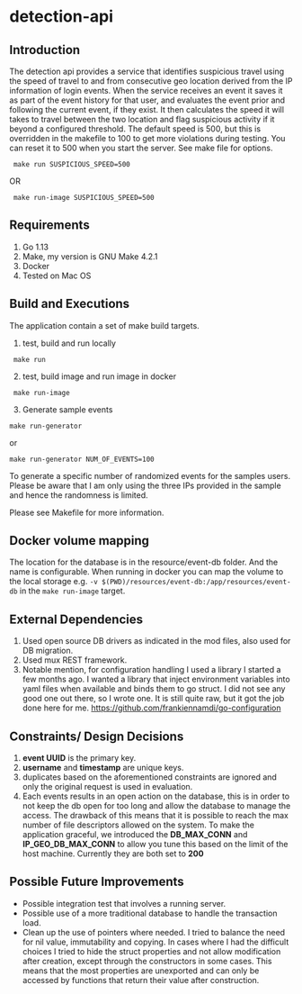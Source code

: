 # detection-api

## Introduction

The detection api provides a service that identifies suspicious travel using the speed of travel to and from 
consecutive geo location derived from the IP information of login events. When the service receives an event it saves
it as part of the event history for that user, and evaluates the event prior and following the current event, if they
exist. It then calculates the speed it will takes to travel between the two location and flag suspicious 
activity if it beyond a configured threshold. The default speed is 500, but this is overridden in the makefile
to 100 to get more violations during testing. You can reset it to 500 when you start the server. See make file for
options.

```
 make run SUSPICIOUS_SPEED=500
```

OR

```
 make run-image SUSPICIOUS_SPEED=500
```

## Requirements
1. Go 1.13 
2. Make, my version is GNU Make 4.2.1
3. Docker
4. Tested on Mac OS

## Build and Executions

The application contain a set of make build targets. 

1. test, build and run locally 

```
 make run
```

2. test, build image and run image in docker 

```
 make run-image
```

3. Generate sample events

``` 
make run-generator
```
or 

```
make run-generator NUM_OF_EVENTS=100
```

To generate a specific number of randomized events for the samples users. Please be aware that 
I am only using the three IPs provided in the sample and hence the randomness is limited. 

Please see Makefile for more information. 

## Docker volume mapping
The location for the database is in the resource/event-db folder. And the name is configurable. When running in docker 
you can map the volume to the local storage e.g. `-v $(PWD)/resources/event-db:/app/resources/event-db` in the 
`make run-image` target.

## External Dependencies

1. Used open source DB drivers as indicated in the mod files, also used for DB migration.
2. Used mux REST framework.
3. Notable mention, for configuration handling I used a library I started a few months ago. I wanted
a library that inject environment variables into yaml files when available and binds them to go struct. I
did not see any good one out there, so I wrote one. It is still quite raw, but it got the job done here 
for me. https://github.com/frankiennamdi/go-configuration

## Constraints/ Design Decisions

1. **event UUID** is the primary key.
2. **username** and **timestamp** are unique keys.
3. duplicates based on the aforementioned constraints are ignored and only the original request is used in evaluation.
4. Each events results in an open action on the database, this is in order to not keep the db open for too long
and allow the database to manage the access. The drawback of this means that it is possible to reach the max 
number of file descriptors allowed on the system. To make the application graceful, we introduced the **DB_MAX_CONN**
and **IP_GEO_DB_MAX_CONN** to allow you tune this based on the limit of the host machine. Currently they are
both set to **200**

## Possible Future Improvements

* Possible integration test that involves a running server.
* Possible use of a more traditional database to handle the transaction load.
* Clean up the use of pointers where needed. I tried to balance the need for nil value, immutability and copying. 
In cases where I had the difficult choices I tried to hide the struct properties and not allow modification 
after creation, except through the constructors in some cases. This means that the most properties are unexported
and can only be accessed by functions that return their value after construction. 


